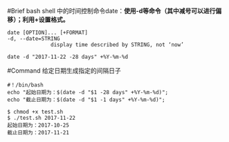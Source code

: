 #Brief
bash shell 中的时间控制命令date：**使用-d等命令（其中减号可以进行偏移）；利用+设置格式。**

```shell
date [OPTION]... [+FORMAT]
-d, --date=STRING
              display time described by STRING, not ‘now’

date -d "2017-11-22 -28 days" +%Y-%m-%d
```

#Command
给定日期生成指定的间隔日子

```shell
#！/bin/bash
echo "起始日期为：$(date -d "$1 -28 days" +%Y-%m-%d)";
echo "截止日期为：$(date -d "$1 -1 days" +%Y-%m-%d)";

$ chmod +x test.sh 
$ ./test.sh 2017-11-22
起始日期为：2017-10-25
截止日期为：2017-11-21
```